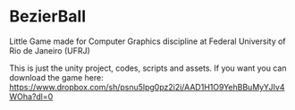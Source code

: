 # BezierBall
Little Game made for Computer Graphics discipline at Federal University of Rio de Janeiro (UFRJ)

This is just the unity project, codes, scripts and assets.
If you want you can download the game here: https://www.dropbox.com/sh/psnu5lpg0pz2i2i/AAD1H1O9YehBBuMyYJIv4WOha?dl=0
